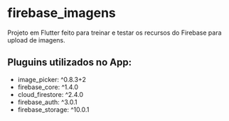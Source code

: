 # firebase_imagens

Projeto em Flutter feito para treinar e testar os recursos do Firebase para upload de imagens.

## Pluguins utilizados no App:

- image_picker: ^0.8.3+2
- firebase_core: ^1.4.0
- cloud_firestore: ^2.4.0
- firebase_auth: ^3.0.1
- firebase_storage: ^10.0.1